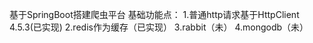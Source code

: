 基于SpringBoot搭建爬虫平台
基础功能点：
	1.普通http请求基于HttpClient 4.5.3(已实现)
	2.redis作为缓存（已实现）
	3.rabbit（未）
	4.mongodb（未）
